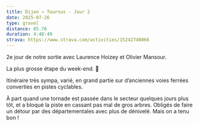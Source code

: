 ```yaml
---
title: Dijon → Tournus - Jour 2
date: 2025-07-26
type: gravel
distance: 85.76
duration: 4:48:49
strava: https://www.strava.com/activities/15242748066
---
```


2e jour de notre sortie avec Laurence Hoizey et Olivier Mansour.

La plus grosse étape du week-end. 💪

Itinéraire très sympa, varié, en grand partie sur d’anciennes voies ferrées converties en pistes cyclables.

À part quand une tornade est passée dans le secteur quelques jours plus tôt, et a bloqué la piste en cassant pas mal de gros arbres. Obligés de faire un détour par des départementales avec plus de dénivelé. Mais on a tenu bon !